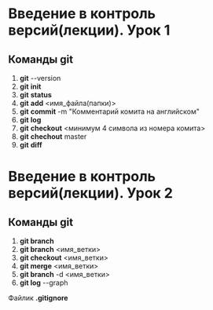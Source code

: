 # Введение в контроль версий(лекции). Урок 1

## Команды git
1. **git** --version
2. **git** **init**
3. **git** **status**
4. **git** **add** <имя_файла(папки)>
5. **git** **commit** -m "Комментарий комита на английском"
6. **git** **log**
7. **git** **checkout** <минимум 4 символа из номера комита>
8. **git** **chechout** master
9. **git** **diff**

# Введение в контроль версий(лекции). Урок 2

## Команды git
1. **git branch** 
2. **git branch** <имя_ветки>
3. **git checkout** <имя_ветки>
4. **git merge** <имя_ветки> 
5. **git branch** -d <имя_ветки> 
6. **git log** --graph

Файлик **.gitignore**